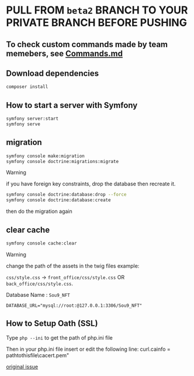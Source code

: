 # PULL FROM `beta2` BRANCH TO YOUR PRIVATE BRANCH BEFORE PUSHING

## To check custom commands made by team memebers, see [Commands.md](./Commands.md)

## Download dependencies

```sh
composer install
```

## How to start a server with Symfony

```sh
symfony server:start 
symfony serve
```

## migration

```sh
symfony console make:migration
symfony console doctrine:migrations:migrate
```

> [!WARNING]
> if you have foreign key constraints, drop the database then recreate it.

```sh
symfony console doctrine:database:drop --force
symfony console doctrine:database:create
```

then do the migration again

## clear cache

```sh
symfony console cache:clear
```

> [!WARNING]
> change the path of the assets in the twig files example:
> 
> `css/style.css` -> `front_office/css/style.css` OR `back_office/css/style.css`.

Database Name : `Sou9_NFT`

`DATABASE_URL="mysql://root:@127.0.0.1:3306/Sou9_NFT"`

## How to Setup Oath (SSL)

Type `php --ini` to get the path of php.ini file

Then in your php.ini file insert or edit the following line: curl.cainfo = pathtothisfile\cacert.pem"

[original issue](https://stackoverflow.com/questions/37997669/curl-error-60-ssl-certification-issue-when-attempting-to-use-symfony)